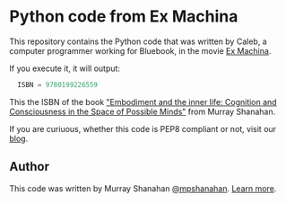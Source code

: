 # Python code from Ex Machina

This repository contains the Python code that was written by Caleb, a computer programmer working for Bluebook, in the movie [Ex Machina](http://www.exmachina-movie.com).

If you execute it, it will output:

```python
  ISBN = 9780199226559
```

This the ISBN of the book ["Embodiment and the inner life: Cognition and Consciousness in the Space of Possible Minds"](http://www.amazon.de/gp/product/0199226555/ref=as_li_qf_sp_asin_il_tl?ie=UTF8&camp=1638&creative=6742&creativeASIN=0199226555&linkCode=as2&tag=httpswwwquant-21) from Murray Shanahan.

If you are curiuous, whether this code is PEP8 compliant or not, visit our [blog](http://blog.quantifiedcode.com/omg-ai-breaks-loose-security-code-not-pep8-compliant/).

## Author

This code was written by Murray Shanahan [@mpshanahan](https://twitter.com/mpshanahan). [Learn more](https://twitter.com/mpshanahan/status/600319359676985344).

